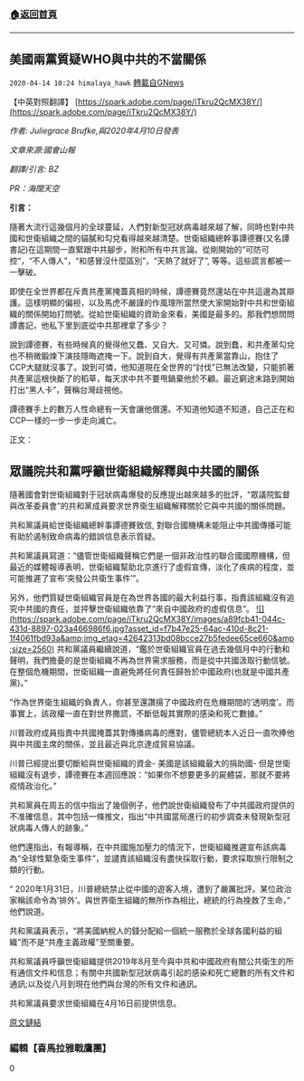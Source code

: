 ###  [:house:返回首頁](https://github.com/ourhimalayas/txt)
---

## 美國兩黨質疑WHO與中共的不當關係
`2020-04-14 10:24 himalaya_hawk` [轉載自GNews](https://gnews.org/zh-hant/172655/)

【中英對照翻譯】 [https://spark.adobe.com/page/iTkru2QcMX38Y/](https://spark.adobe.com/page/iTkru2QcMX38Y/)

*作者: Juliegrace Brufke,與2020年4月10日發表*

*文章來源:國會山報*

*翻譯/引言: BZ*

*PR：海闊天空*

**引言：**

隨著大流行這幾個月的全球蔓延，人們對新型冠狀病毒越來越了解，同時也對中共國和世衛組織之間的貓膩和勾兌看得越來越清楚。世衛組織總幹事譚德賽(又名譚書記)在這期間一直緊跟中共腳步，附和所有中共言論。從剛開始的“可防可控“，“不人傳人”，“和感冒沒什麼區別”，“天熱了就好了”, 等等。這些謊言都被一一擊破。

即使在全世界都在斥責共產黨掩蓋真相的時候，譚德賽竟然還站在中共這邊為其辯護。這樣明顯的偏袒，以及馬虎不嚴謹的作風理所當然使大家開始對中共和世衛組織的關係開始打問號。從給世衛組織的資助金來看，美國是最多的。那我們想問問譚書記，他私下里到底從中共那裡拿了多少？

說到譚德賽，有些時候真的覺得他又蠢、又自大、又可憐。說到蠢，和共產黨勾兌也不稍微鍛煉下演技隱晦遮掩一下。說到自大，覺得有共產黨當靠山，抱住了CCP大腿就沒事了。說到可憐，他知道現在全世界的“討伐”已無法改變，只能抓著共產黨這根快斷了的稻草，每天求中共不要甩鍋棄他於不顧。最近窮途末路到開始打出“黑人卡”，聲稱台灣歧視他。

譚德賽手上的數万人性命總有一天會讓他償還。不知道他知道不知道，自己正在和CCP一樣的一步一步走向滅亡。

正文：

##  **眾議院共和黨呼籲世衛組織解釋與中共國的關係** 

隨著國會對世衛組織對于冠狀病毒爆發的反應提出越來越多的批評，“眾議院監督與改革委員會”的共和黨成員要求世界衛生組織解釋關於它與中共國的關係問題。

共和黨議員給世衛組織總幹事譚德賽致信, 對聯合國機構未能阻止中共國傳播可能有助於遏制致命病毒的錯誤信息表示質疑。

共和黨議員寫道：“儘管世衛組織聲稱它們是一個非政治性的聯合國國際機構，但最近的媒體報導表明，世衛組織幫助北京進行了虛假宣傳，淡化了疾病的程度，並可能推遲了宣布’突發公共衛生事件’”。

另外，他們質疑世衛組織官員是在為世界各國的最大利益行事，指責該組織沒有追究中共國的責任，並抨擊世衛組織依靠了“來自中國政府的虛假信息”。
[!\[\](https://spark.adobe.com/page/iTkru2QcMX38Y/images/a89fcb41-044c-431d-8897-023a466986f6.jpg?asset_id=f7b47e25-64ac-410d-8c21-1f4061fbd93a&amp;img_etag=42642313bd08bcce27b5fedee65ce660&amp;size=2560)](https://spark.adobe.com/page/iTkru2QcMX38Y/images/a89fcb41-044c-431d-8897-023a466986f6.jpg?asset_id=f7b47e25-64ac-410d-8c21-1f4061fbd93a&amp;img_etag=42642313bd08bcce27b5fedee65ce660&amp;size=1024)
共和黨議員繼續說道，“鑑於世衛組織官員在過去幾個月中的行動和聲明，我們擔憂的是世衛組織不再為世界需求服務，而是從中共國汲取行動信號。在整個危機期間，世衛組織一直避免將任何責任歸咎於中國政府(也就是中國共產黨)。”

“作為世界衛生組織的負責人，你甚至還讚揚了中國政府在危機期間的’透明度’。而事實上，該政權一直在對世界撒謊，不斷低報其實際的感染和死亡數據。”

川普政府成員指責中共國掩蓋其對傳播病毒的應對，儘管總統本人近日一直吹捧他與中共國主席的關係，並且最近與北京達成貿易協議。

川普已經提出要切斷給與世衛組織的資金- 美國是該組織最大的捐助國- 但是世衛組織沒有退步，譚德賽在本週回應說：“如果你不想要更多的屍體袋，那就不要將疫情政治化。”

共和黨員在周五的信中指出了幾個例子，他們說世衛組織發布了中共國政府提供的不准確信息，其中包括一條推文，指出“中共國當局進行的初步調查未發現新型冠狀病毒人傳人的跡象。”

他們還指出，有報導稱，在中共國施加壓力的情況下，世衛組織推遲宣布該病毒為“全球性緊急衛生事件”，並譴責該組織沒有盡快採取行動，要求採取旅行限制之類的行動。

“ 2020年1月31日，川普總統禁止從中國的遊客入境，遭到了嚴厲批評。某位政治家稱該命令為’排外’。與世界衛生組織的無所作為相比，總統的行為挽救了生命，” 他們說道。

共和黨議員表示，“將美國納稅人的錢分配給一個統一服務於全球各國利益的組織”而不是“共產主義政權”至關重要。

共和黨議員呼籲世衛組織提供2019年8月至今與中共和中國政府有關公共衛生的所有通信文件和信息；有關中共國新型冠狀病毒引起的感染和死亡總數的所有文件和通訊;以及從八月到現在他們與台灣的所有文件和通訊。

共和黨議員要求世衛組織在4月16日前提供信息。

[原文鏈結](https://thehill.com/homenews/house/492310-house-republicans-call-on-who-to-explain-relationship-with-china)

###  **編輯【喜馬拉雅戰鷹團】** 

0
